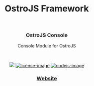 <div align="center">
  <h1>OstroJS Framework</h1>
  
</div>
<br />

<div align="center">
  <h3>OstroJS Console</h3>
  <p>Console Module for OstroJS</p>
</div>

<br />

<div align="center">

![][javascript-image] [![license-image]][license-url] [![nodejs-image]][npm-url]

</div>

<div align="center">
  <h3>
    <a href="https://ostrojs.com">
      Website
    </a>
   
  </h3>
</div>

 
[javascript-image]: https://img.shields.io/badge/JS-javascript-green
[javascript-url]:  "javascript"

[nodejs-image]: https://img.shields.io/badge/node-%3E%3D%2012.0.0-green
[npm-url]: https://npmjs.org/package/@ostro/console "npm"

[license-image]: https://img.shields.io/github/license/ostrojs/console
[license-url]: LICENSE.md "license"